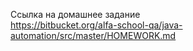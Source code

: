 Ссылка на домашнее задание  
https://bitbucket.org/alfa-school-qa/java-automation/src/master/HOMEWORK.md